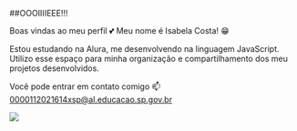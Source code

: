 ##OOOIIIIEEE!!!

Boas vindas ao meu perfil 💕
Meu nome é Isabela Costa! 😁

Estou estudando na Alura, me desenvolvendo na linguagem JavaScript.
Utilizo esse espaço para minha organização e compartilhamento dos meu projetos desenvolvidos.

Você pode entrar em contato comigo 📫
0000112021614xsp@al.educacao.sp.gov.br

![](https://tenor.com/pt-BR/view/padre-paulo-sambando-gif-18138320)

